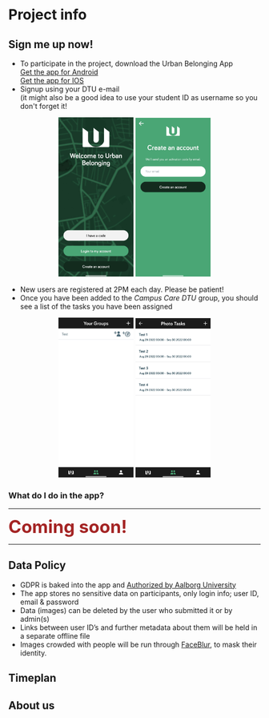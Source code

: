 # Project info 


## Sign me up now!
- To participate in the project, download the Urban Belonging App  
  [Get the app for Android](https://play.google.com/store/apps/details?id=com.urbanbelonging.app)    
  [Get the app for IOS](https://apps.apple.com/us/app/urban-belonging/id1573456017)  
- Signup using your DTU e-mail   
(it might also be a good idea to use your student ID as username so you don't forget it!   
   
   
<p align="center">
  <img src="images/Welcome to Urban Belonging.jpg" width="150"> <img src="images/Create an account.jpg" width="150"> 
</p>

- New users are registered at 2PM each day. Please be patient!
- Once you have been added to the _Campus Care DTU_ group, you should see a list of the tasks you have been assigned   
   
   
<p align="center">
  <img src="images/Your Groups Test.jpg" width="150"> <img src="images/Photo Tasks Test.jpg" width="150"> 
</p>


### What do I do in the app?

---

<span style="color:#a42424;font-weight:bold;font-size:250%">Coming soon!</span>

---

## Data Policy
- GDPR is baked into the app and [Authorized by Aalborg University](https://urbanbelonging.com/da?page=5)
- The app stores no sensitive data on participants, only login info; user ID, email & password
- Data (images) can be deleted by the user who submitted it or by admin(s)
- Links between user ID’s and further metadata about them will be held in a separate offline file
- Images crowded with people will be run through [FaceBlur](https://github.com/guendas/FaceBlur), to mask their identity.



## Timeplan

## About us

